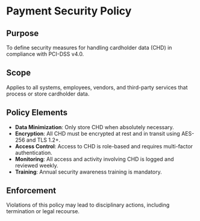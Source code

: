 # Payment Security Policy

## Purpose

To define security measures for handling cardholder data (CHD) in compliance with PCI-DSS v4.0.

## Scope

Applies to all systems, employees, vendors, and third-party services that process or store cardholder data.

## Policy Elements

- **Data Minimization**: Only store CHD when absolutely necessary.
- **Encryption**: All CHD must be encrypted at rest and in transit using AES-256 and TLS 1.2+.
- **Access Control**: Access to CHD is role-based and requires multi-factor authentication.
- **Monitoring**: All access and activity involving CHD is logged and reviewed weekly.
- **Training**: Annual security awareness training is mandatory.

## Enforcement

Violations of this policy may lead to disciplinary actions, including termination or legal recourse.
